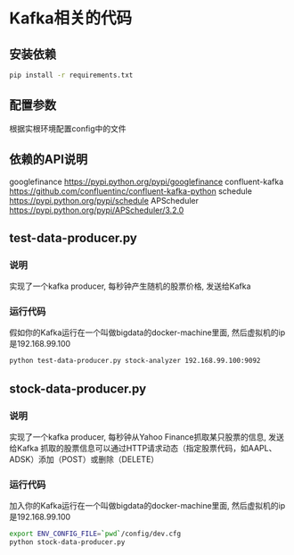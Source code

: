 # Kafka相关的代码

## 安装依赖
```sh
pip install -r requirements.txt
```

## 配置参数
根据实根环境配置config中的文件

## 依赖的API说明
googlefinance   https://pypi.python.org/pypi/googlefinance
confluent-kafka https://github.com/confluentinc/confluent-kafka-python
schedule        https://pypi.python.org/pypi/schedule
APScheduler     https://pypi.python.org/pypi/APScheduler/3.2.0

## test-data-producer.py
### 说明
实现了一个kafka producer, 每秒钟产生随机的股票价格, 发送给Kafka

### 运行代码
假如你的Kafka运行在一个叫做bigdata的docker-machine里面, 然后虚拟机的ip是192.168.99.100
```sh
python test-data-producer.py stock-analyzer 192.168.99.100:9092
```

## stock-data-producer.py
### 说明
实现了一个kafka producer, 每秒钟从Yahoo Finance抓取某只股票的信息, 发送给Kafka
抓取的股票信息可以通过HTTP请求动态（指定股票代码，如AAPL、ADSK）添加（POST）或删除（DELETE）

### 运行代码
加入你的Kafka运行在一个叫做bigdata的docker-machine里面, 然后虚拟机的ip是192.168.99.100
```sh
export ENV_CONFIG_FILE=`pwd`/config/dev.cfg
python stock-data-producer.py
```